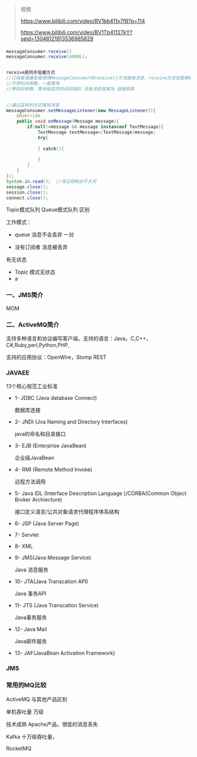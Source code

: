 > 视频
>
> https://www.bilibili.com/video/BV1bb411v7fB?p=114
>
> https://www.bilibili.com/video/BV1Tb41127kY?seid=13048121913536985629

#### 

```java
messageConsumer.receive()
messageConsumer.receive(4000L);


receive是同步阻塞方式
//订阅者或接受者调用MessageConsumer的receive()方法接收消息，receive方法在能够接收到消息之前或者超时之前 移植阻塞
//不带时间参数，一直等待
//带时间参数，等待指定的时间间隔后 没有消息就离场 进程结束

    
//通过监听的方式接收消息   
messageConsumer.setMessageLintener(new MessageListener(){
    @Override
    public void onMessage(Message message){
        if(null!=message && message instanceof TextMessage){
            TextMessage textMessage=(TextMessage)message;
            try{
                
            } catch(){
                
            }
        }
    }
});
System.in.read();  //保证控制台不关闭
sessage.close();
session.close();
connect.close();

```

Topic模式队列  Queue模式队列 区别

工作模式：

- queue 消息不会丢弃 一对

- 没有订阅者 消息被丢弃

有无状态

- Topic 模式无状态
- a

### 一、JMS简介

MOM

### 二、ActiveMQ简介

支持多种语言和协议编写客户端，支持的语言：Java，C,C++，C#,Ruby,perl,Python,PHP,

支持的应用协议：OpenWire，Stomp REST



### JAVAEE

13个核心规范工业标准

- 1- JDBC (Java database Connect)

   数据库连接

- 2- JNDI (Jva Naming and Directory Interfaces)

   java的命名和目录接口

- 3- EJB (Enterprise JavaBean)

  企业级JavaBean

- 4- RMI (Remote Method Invoke)

  远程方法调用

- 5- Java IDL (Interface Description Language )/CORBA(Common Object Broker Archiecture)

  接口定义语言/公共对象请求代理程序体系结构

- 6- JSP (Java Server Page)

- 7- Servlet

- 8- XML

- 9- JMS(Java Message Service)

  Java 消息服务

- 10- JTA(Java Transcation API)

  Java 事务API

- 11- JTS (Java Transcation Service)

  Java事务服务

- 12- Java Mail

  Java邮件服务

- 13- JAF(JavaBean Activation Framework)

### JMS

### 常用的MQ比较

ActiveMQ 与其他产品区别

单机吞吐量 万级

技术成熟 Apache产品，很低的消息丢失

Kafka 十万级吞吐量，

RocketMQ

​	